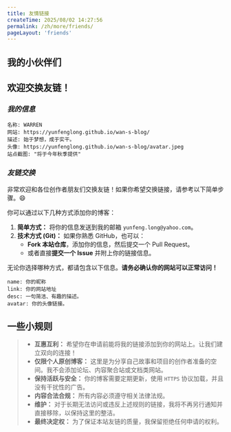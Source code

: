 ```yaml
---
title: 友情链接
createTime: 2025/08/02 14:27:56
permalink: /zh/more/friends/
pageLayout: 'friends'
---
```


## 我的小伙伴们

<AllFriendContent/>

## 欢迎交换友链！

### *我的信息*

```
名称: WARREN
网站: https://yunfenglong.github.io/wan-s-blog/
描述: 始于梦想，成于实干。
头像: https://yunfenglong.github.io/wan-s-blog/avatar.jpeg
站点截图: "将于今年秋季提供"
```

### *友链交换*

非常欢迎和各位创作者朋友们交换友链！如果你希望交换链接，请参考以下简单步骤。😄

你可以通过以下几种方式添加你的博客：

1.  **简单方式：** 将你的信息发送到我的邮箱 `yunfeng.long@yahoo.com`。
2.  **技术方式 (Git)：** 如果你熟悉 GitHub，也可以：
      * **Fork 本站仓库**，添加你的信息，然后提交一个 Pull Request。
      * 或者直接**提交一个 Issue** 并附上你的链接信息。

无论你选择哪种方式，都请包含以下信息。**请务必确认你的网站可以正常访问！**

```
name: 你的昵称
link: 你的网站地址
desc: 一句简洁、有趣的描述。
avatar: 你的头像链接。
```

## **一些小规则**

>   * **互惠互利：** 希望你在申请前能将我的链接添加到你的网站上。让我们建立双向的连接！
>   * **仅限个人原创博客：** 这里是为分享自己故事和项目的创作者准备的空间。我不会添加论坛、内容聚合站或文档类网站。
>   * **保持活跃与安全：** 你的博客需要定期更新，使用 `HTTPS` 协议加载，并且没有干扰性的广告。
>   * **内容合法合规：** 所有内容必须遵守相关法律法规。
>   * **维护：** 对于长期无法访问或违反上述规则的链接，我将不再另行通知并直接移除，以保持这里的整洁。
>   * **最终决定权：** 为了保证本站友链的质量，我保留拒绝任何申请的权利。